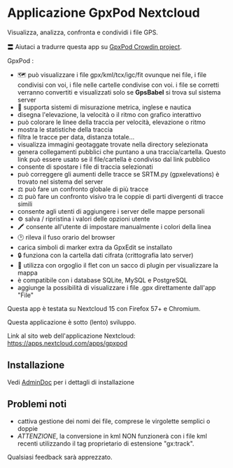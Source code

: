 # Applicazione GpxPod Nextcloud

Visualizza, analizza, confronta e condividi i file GPS.

〓 Aiutaci a tradurre questa app su [GpxPod Crowdin project](https://crowdin.com/project/gpxpod).

GpxPod :

* 🗺 può visualizzare i file gpx/kml/tcx/igc/fit ovunque nei file, i file condivisi con voi, i file nelle cartelle condivise con voi. i file se corretti verranno convertiti e visualizzati solo se **GpsBabel** si trova sul sistema server
* 📏 supporta sistemi di misurazione metrica, inglese e nautica
* <unk> disegna l'elevazione, la velocità o il ritmo con grafico interattivo
* <unk> può colorare le linee della traccia per velocità, elevazione o ritmo
* <unk> mostra le statistiche della traccia
* <unk> filtra le tracce per data, distanza totale...
* <unk> visualizza immagini geotaggate trovate nella directory selezionata
* <unk> genera collegamenti pubblici che puntano a una traccia/cartella. Questo link può essere usato se il file/cartella è condiviso dal link pubblico
* <unk> consente di spostare i file di traccia selezionati
* <unk> può correggere gli aumenti delle tracce se SRTM.py (gpxelevations) è trovato nel sistema del server
* ⚖ può fare un confronto globale di più tracce
* ⚖ può fare un confronto visivo tra le coppie di parti divergenti di tracce simili
* <unk> consente agli utenti di aggiungere i server delle mappe personali
* ⚙ salva / ripristina i valori delle opzioni utente
* 🖍 consente all'utente di impostare manualmente i colori della linea
* 🕑 rileva il fuso orario del browser
* <unk> carica simboli di marker extra da GpxEdit se installato
* 🔒 funziona con la cartella dati cifrata (crittografia lato server)
* 🍂 utilizza con orgoglio il flet con un sacco di plugin per visualizzare la mappa
* <unk> è compatibile con i database SQLite, MySQL e PostgreSQL
* <unk> aggiunge la possibilità di visualizzare i file .gpx direttamente dall'app "File"

Questa app è testata su Nextcloud 15 con Firefox 57+ e Chromium.

Questa applicazione è sotto (lento) sviluppo.

Link al sito web dell'applicazione Nextcloud: https://apps.nextcloud.com/apps/gpxpod

## Installazione

Vedi [AdminDoc](https://gitlab.com/eneiluj/gpxpod-oc/wikis/admindoc) per i dettagli di installazione

## Problemi noti

* cattiva gestione dei nomi dei file, comprese le virgolette semplici o doppie
* *ATTENZIONE*, la conversione in kml NON funzionerà con i file kml recenti utilizzando il tag proprietario di estensione "gx:track".

Qualsiasi feedback sarà apprezzato.